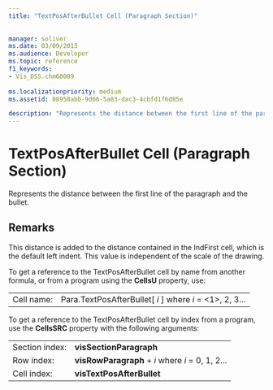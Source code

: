 ```yaml
---
title: "TextPosAfterBullet Cell (Paragraph Section)"
 
 
manager: soliver
ms.date: 03/09/2015
ms.audience: Developer
ms.topic: reference
f1_keywords:
- Vis_DSS.chm60089
 
ms.localizationpriority: medium
ms.assetid: 08958abb-9d66-5a83-dac3-4cbfd1f6d85e

description: "Represents the distance between the first line of the paragraph and the bullet."
---
```


# TextPosAfterBullet Cell (Paragraph Section)

Represents the distance between the first line of the paragraph and the bullet. 
  
## Remarks

This distance is added to the distance contained in the IndFirst cell, which is the default left indent. This value is independent of the scale of the drawing. 
  
To get a reference to the TextPosAfterBullet cell by name from another formula, or from a program using the **CellsU** property, use: 
  
|||
|:-----|:-----|
| Cell name:  <br/> | Para.TextPosAfterBullet[  *i*  ]            where  *i*  = <1>, 2, 3... |
   
To get a reference to the TextPosAfterBullet cell by index from a program, use the **CellsSRC** property with the following arguments: 
  
|||
|:-----|:-----|
| Section index:  <br/> |**visSectionParagraph** <br/> |
| Row index:  <br/> |**visRowParagraph** +  *i*            where  *i*  = 0, 1, 2... |
| Cell index:  <br/> |**visTextPosAfterBullet** <br/> |
   

